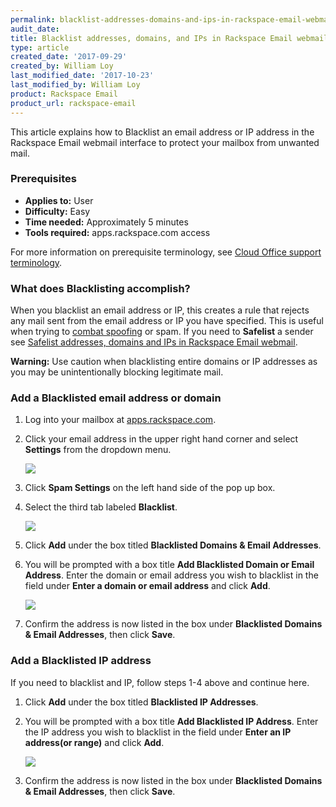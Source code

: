 ```yaml
---
permalink: blacklist-addresses-domains-and-ips-in-rackspace-email-webmail/
audit_date:
title: Blacklist addresses, domains, and IPs in Rackspace Email webmail
type: article
created_date: '2017-09-29'
created_by: William Loy
last_modified_date: '2017-10-23'
last_modified_by: William Loy
product: Rackspace Email
product_url: rackspace-email
---
```


This article explains how to Blacklist an email address or IP address in the Rackspace Email webmail interface to protect your mailbox from unwanted mail.

### Prerequisites

- **Applies to:** User
- **Difficulty:** Easy
- **Time needed:** Approximately 5 minutes
- **Tools required:**  apps.rackspace.com access

For more information on prerequisite terminology, see [Cloud Office support terminology](/how-to/cloud-office-support-terminology).

### What does Blacklisting accomplish?

When you blacklist an email address or IP, this creates a rule that rejects any mail sent from the email address or IP you have specified. This is useful when trying to [combat spoofing](/how-to/email-spoofing-explained) or spam. If you need to **Safelist** a sender see [Safelist addresses, domains and IPs in Rackspace Email webmail](/how-to/safelist-addresses-domains-and-ips-in-rackspace-email-webmail).

**Warning:** Use caution when blacklisting entire domains or IP addresses as you may be unintentionally blocking legitimate mail.

### Add a Blacklisted email address or domain

1. Log into your mailbox at [apps.rackspace.com](https://apps.rackspace.com).

2. Click your email address in the upper right hand corner and select **Settings** from the dropdown menu.

    <img src="{% asset_path rackspace-email/blacklist-addresses-domains-and-ips-in-rackspace-email-webmail/blacklist_settings.png %}"/>

3. Click **Spam Settings** on the left hand side of the pop up box.

4. Select the third tab labeled **Blacklist**.

    <img src="{% asset_path rackspace-email/blacklist-addresses-domains-and-ips-in-rackspace-email-webmail/spam_settings.png %}"/>

5. Click **Add** under the box titled **Blacklisted Domains & Email Addresses**.

6. You will be prompted with a box title **Add Blacklisted Domain or Email Address**. Enter the domain or email address you wish to blacklist in the field under **Enter a domain or email address** and click **Add**.

    <img src="{% asset_path rackspace-email/blacklist-addresses-domains-and-ips-in-rackspace-email-webmail/add_blacklist.png %}"/>

7. Confirm the address is now listed in the box under **Blacklisted Domains & Email Addresses**, then click **Save**.

### Add a Blacklisted IP address

If you need to blacklist and IP, follow steps 1-4 above and continue here.

1. Click **Add** under the box titled **Blacklisted IP Addresses**.

2. You will be prompted with a box title **Add Blacklisted IP Address**. Enter the IP address you wish to blacklist in the field under **Enter an IP address(or range)** and click **Add**.

    <img src="{% asset_path rackspace-email/blacklist-addresses-domains-and-ips-in-rackspace-email-webmail/add_ip.png %}"/>

3. Confirm the address is now listed in the box under **Blacklisted Domains & Email Addresses**, then click **Save**.
